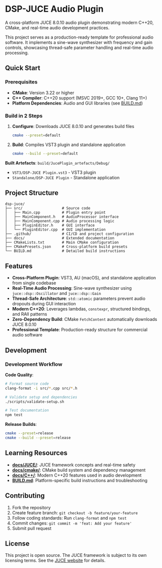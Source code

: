# DSP-JUCE Audio Plugin

A cross-platform JUCE 8.0.10 audio plugin demonstrating modern C++20, CMake,
and real-time audio development practices.

This project serves as a production-ready template for professional audio software.
It implements a sine-wave synthesizer with frequency and gain controls, showcasing
thread-safe parameter handling and real-time audio processing.

## Quick Start

### Prerequisites

- **CMake**: Version 3.22 or higher
- **C++ Compiler**: C++20 support (MSVC 2019+, GCC 10+, Clang 11+)
- **Platform Dependencies**: Audio and GUI libraries (see [BUILD.md](BUILD.md))

### Build in 2 Steps

1. **Configure**: Downloads JUCE 8.0.10 and generates build files

   ```bash
   cmake --preset=default
   ```

2. **Build**: Compiles VST3 plugin and standalone application

   ```bash
   cmake --build --preset=default
   ```

**Built Artefacts**: `build/JucePlugin_artefacts/Debug/`

- `VST3/DSP-JUCE Plugin.vst3` - VST3 plugin
- `Standalone/DSP-JUCE Plugin` - Standalone application

## Project Structure

```text
dsp-juce/
├── src/                  # Source code
│   ├── Main.cpp          # Plugin entry point
│   ├── MainComponent.h   # AudioProcessor interface
│   ├── MainComponent.cpp # Audio processing logic
│   ├── PluginEditor.h    # GUI interface
│   └── PluginEditor.cpp  # GUI implementation
├── .github/              # CI/CD and project configuration
├── docs/                 # Extended documentation
├── CMakeLists.txt        # Main CMake configuration
├── CMakePresets.json     # Cross-platform build presets
└── BUILD.md              # Detailed build instructions
```

## Features

- **Cross-Platform Plugin**: VST3, AU (macOS), and standalone application from single codebase
- **Real-Time Audio Processing**: Sine-wave synthesizer using `juce::dsp::Oscillator`
  and `juce::dsp::Gain`
- **Thread-Safe Architecture**: `std::atomic` parameters prevent audio dropouts
  during GUI interaction
- **Modern C++20**: Leverages lambdas, `constexpr`, structured bindings, and RAII patterns
- **Zero-Dependency Build**: CMake `FetchContent` automatically downloads JUCE 8.0.10
- **Professional Template**: Production-ready structure for commercial audio software

## Development

### Development Workflow

**Code Quality**:

```bash
# Format source code
clang-format -i src/*.cpp src/*.h

# Validate setup and dependencies
./scripts/validate-setup.sh

# Test documentation
npm test
```

**Release Builds**:

```bash
cmake --preset=release
cmake --build --preset=release
```

## Learning Resources

- **[docs/JUCE/](docs/JUCE/)**: JUCE framework concepts and real-time safety
- **[docs/cmake/](docs/cmake/)**: CMake build system and dependency management  
- **[docs/C++/](docs/C++/)**: Modern C++20 features used in audio development
- **[BUILD.md](BUILD.md)**: Platform-specific build instructions and troubleshooting

## Contributing

1. Fork the repository
2. Create feature branch: `git checkout -b feature/your-feature`
3. Follow coding standards: Run `clang-format` and `npm test`
4. Commit changes: `git commit -m 'feat: Add your feature'`
5. Submit pull request

## License

This project is open source. The JUCE framework is subject to its own licensing terms.
See the [JUCE website](https://juce.com/get-juce) for details.
